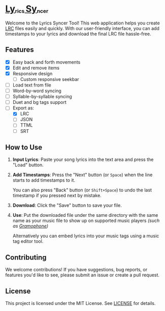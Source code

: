 # [Ly<sub><sup><sub>rics </sub></sup></sub>Sy<sub><sup><sub>ncer</sub></sup></sub>](https://pxeemo.github.io/LySy)

Welcome to the Lyrics Syncer Tool! This web application helps you create [LRC](https://en.m.wikipedia.org/wiki/LRC_(file_format)) files easily and quickly. With our user-friendly interface, you can add timestamps to your lyrics and download the final LRC file hassle-free.

## Features

- [x] Easy back and forth movements
- [x] Edit and remove items
- [x] Responsive design 
    - [ ] Custom responsive seekbar
- [ ] Load text from file
- [ ] Word-by-word syncing
- [ ] Syllable-by-syllable syncing
- [ ] Duet and bg tags support
- [ ] Export as:
    - [x] LRC
    - [ ] JSON
    - [ ] TTML
    - [ ] SRT

## How to Use

1. **Input Lyrics**: Paste your song lyrics into the text area and press the "Load" button.
2. **Add Timestamps**: Press the "Next" button (or `Space`) when the line starts to add timestamps to it.

    You can also press "Back" button (or `Shift+Space`) to undo the last timestamp if you pressed next by mistake.

3. **Download**: Click the "Save" button to save your file.
4. **Use**: Put the downloaded file under the same directory with the same name as your music file to show up on supported music players _(such as [Gramophone](https://github.com/AkaneTan/Gramophone))_

    Alternatively you can embed lyrics into your music tags using a music tag editor tool.

## Contributing

We welcome contributions! If you have suggestions, bug reports, or features you'd like to see, please submit an issue or create a pull request.

## License

This project is licensed under the MIT License. See [LICENSE](./LICENSE) for details.
